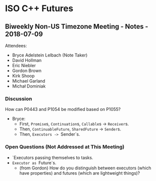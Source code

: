 ISO C++ Futures
===============

Biweekly Non-US Timezone Meeting - Notes - 2018-07-09
-----------------------------------------------------

Attendees:
- Bryce Adelstein Lelbach (Note Taker)
- David Hollman
- Eric Niebler
- Gordon Brown
- Kirk Shoop
- Michael Garland
- Michał Dominiak

### Discussion

How can P0443 and P1054 be modified based on P1055?
- Bryce:
  - First, `Promise`s, `Continuation`s, `Callable`s -> `Receiver`s.
  - Then, `ContinuableFuture`, `SharedFuture` -> `Sender`s.
  - Then, `Executors -> `Sender`s.

### Open Questions (Not Addressed at This Meeting)

- `Executors passing themselves to tasks.
- `Executor as `Future`s.
  - (from Gordon) How do you distinguish between executors (which have properties) and futures (which are lightweight things)?
